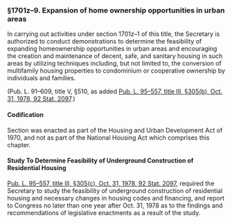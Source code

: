 ### §1701z–9. Expansion of home ownership opportunities in urban areas ###

In carrying out activities under section 1701z–1 of this title, the Secretary is authorized to conduct demonstrations to determine the feasibility of expanding homeownership opportunities in urban areas and encouraging the creation and maintenance of decent, safe, and sanitary housing in such areas by utilizing techniques including, but not limited to, the conversion of multifamily housing properties to condominium or cooperative ownership by individuals and families.

(Pub. L. 91–609, title V, §510, as added [Pub. L. 95–557, title III, §305(b), Oct. 31, 1978, 92 Stat. 2097](/statviewer.htm?volume=92&page=2097).)

#### Codification ####

Section was enacted as part of the Housing and Urban Development Act of 1970, and not as part of the National Housing Act which comprises this chapter.

#### Study To Determine Feasibility of Underground Construction of Residential Housing ####

[Pub. L. 95–557, title III, §305(c), Oct. 31, 1978, 92 Stat. 2097](/statviewer.htm?volume=92&page=2097), required the Secretary to study the feasibility of underground construction of residential housing and necessary changes in housing codes and financing, and report to Congress no later than one year after Oct. 31, 1978 as to the findings and recommendations of legislative enactments as a result of the study.